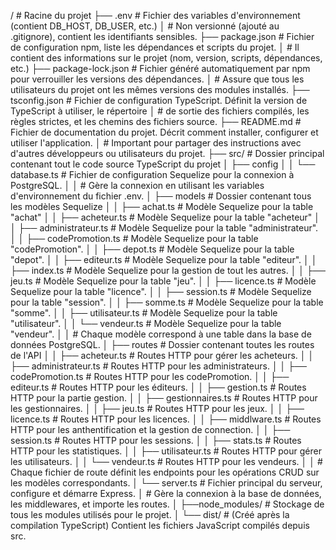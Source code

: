 /                               # Racine du projet
├── .env                        # Fichier des variables d'environnement (contient DB_HOST, DB_USER, etc.)
│                               # Non versionné (ajouté au .gitignore), contient les identifiants sensibles.
├── package.json                # Fichier de configuration npm, liste les dépendances et scripts du projet.
│                               # Il contient des informations sur le projet (nom, version, scripts, dépendances, etc.)
├── package-lock.json           # Fichier généré automatiquement par npm pour verrouiller les versions des dépendances.
│                               # Assure que tous les utilisateurs du projet ont les mêmes versions des modules installés.
├── tsconfig.json               # Fichier de configuration TypeScript. Définit la version de TypeScript à utiliser, le répertoire
│                               # de sortie des fichiers compilés, les règles strictes, et les chemins des fichiers source.
├── README.md                   # Fichier de documentation du projet. Décrit comment installer, configurer et utiliser l'application.
│                               # Important pour partager des instructions avec d'autres développeurs ou utilisateurs du projet.
├── src/                        # Dossier principal contenant tout le code source TypeScript du projet
│   ├── config
│   │   └── database.ts         # Fichier de configuration Sequelize pour la connexion à PostgreSQL.
│   │                           # Gère la connexion en utilisant les variables d'environnement du fichier .env.
│   ├── models                  # Dossier contenant tous les modèles Sequelize
│   │   ├── achat.ts            # Modèle Sequelize pour la table "achat"
│   │   ├── acheteur.ts         # Modèle Sequelize pour la table "acheteur"
│   │   ├── administrateur.ts   # Modèle Sequelize pour la table "administrateur".
│   │   ├── codePromotion.ts    # Modèle Sequelize pour la table "codePromotion".
│   │   ├── depot.ts            # Modèle Sequelize pour la table "depot".
│   │   ├── editeur.ts          # Modèle Sequelize pour la table "editeur".
│   │   ├── index.ts            # Modèle Sequelize pour la gestion de tout les autres.
│   │   ├── jeu.ts              # Modèle Sequelize pour la table "jeu".
│   │   ├── licence.ts          # Modèle Sequelize pour la table "licence".
│   │   ├── session.ts          # Modèle Sequelize pour la table "session".
│   │   ├── somme.ts            # Modèle Sequelize pour la table "somme".
│   │   ├── utilisateur.ts      # Modèle Sequelize pour la table "utilisateur".
│   │   └── vendeur.ts          # Modèle Sequelize pour la table "vendeur".
│   │                           # Chaque modèle correspond à une table dans la base de données PostgreSQL.
│   ├── routes                  # Dossier contenant toutes les routes de l'API
│   │   ├── acheteur.ts         # Routes HTTP pour gérer les acheteurs.
│   │   ├── administrateur.ts   # Routes HTTP pour les administrateurs.
│   │   ├── codePromotion.ts    # Routes HTTP pour les codePromotion.
│   │   ├── editeur.ts          # Routes HTTP pour les éditeurs.
│   │   ├── gestion.ts          # Routes HTTP pour la partie gestion.
│   │   ├── gestionnaires.ts    # Routes HTTP pour les gestionnaires.
│   │   ├── jeu.ts              # Routes HTTP pour les jeux.
│   │   ├── licence.ts          # Routes HTTP pour les licences.
│   │   ├── middlware.ts        # Routes HTTP pour les anthentification et la gestion de connection.
│   │   ├── session.ts          # Routes HTTP pour les sessions.
│   │   ├── stats.ts            # Routes HTTP pour les statistiques.
│   │   ├── utilisateur.ts      # Routes HTTP pour gérer les utilisateurs.
│   │   └── vendeur.ts          # Routes HTTP pour les vendeurs.
│   │                           # Chaque fichier de route définit les endpoints pour les opérations CRUD sur les modèles correspondants.
│   └── server.ts               # Fichier principal du serveur, configure et démarre Express.
│                               # Gère la connexion à la base de données, les middlewares, et importe les routes.
│
├──node_modules/                # Stockage de tous les modules utilisés pour le projet.
│
└── dist/                       # (Créé après la compilation TypeScript) Contient les fichiers JavaScript compilés depuis src.